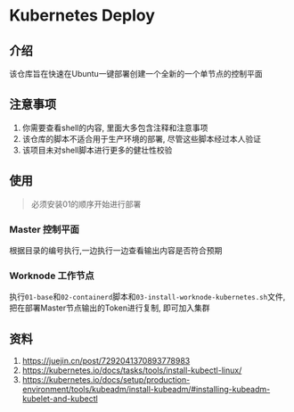 # Kubernetes Deploy

## 介绍
该仓库旨在快速在Ubuntu一键部署创建一个全新的一个单节点的控制平面

## 注意事项
1. 你需要查看shell的内容, 里面大多包含注释和注意事项
2. 该仓库的脚本不适合用于生产环境的部署, 尽管这些脚本经过本人验证
3. 该项目未对shell脚本进行更多的健壮性校验

## 使用

> 必须安装01的顺序开始进行部署

### Master 控制平面
根据目录的编号执行,一边执行一边查看输出内容是否符合预期

### Worknode 工作节点
执行`01-base`和`02-containerd`脚本和`03-install-worknode-kubernetes.sh`文件, 把在部署Master节点输出的Token进行复制, 即可加入集群

## 资料
1. https://juejin.cn/post/7292041370893778983
2. https://kubernetes.io/docs/tasks/tools/install-kubectl-linux/
3. https://kubernetes.io/docs/setup/production-environment/tools/kubeadm/install-kubeadm/#installing-kubeadm-kubelet-and-kubectl
